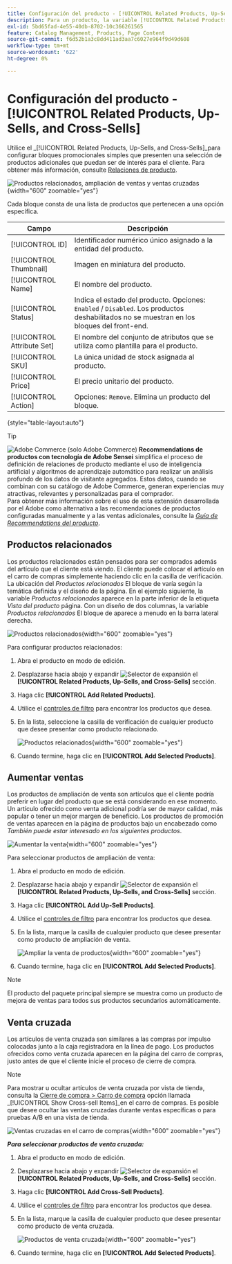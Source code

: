 ```yaml
---
title: Configuración del producto - [!UICONTROL Related Products, Up-Sells, and Cross-Sells]
description: Para un producto, la variable [!UICONTROL Related Products, Up-Sells, and Cross-Sells] la configuración define bloques promocionales simples en la página de productos que resaltan una selección de productos adicionales.
exl-id: 5bd65fad-4e55-40db-8702-10c366261565
feature: Catalog Management, Products, Page Content
source-git-commit: f6d52b1a3c8dd411ad3aa7c6027e964f9d49d608
workflow-type: tm+mt
source-wordcount: '622'
ht-degree: 0%

---
```


# Configuración del producto - [!UICONTROL Related Products, Up-Sells, and Cross-Sells]

Utilice el _[!UICONTROL Related Products, Up-Sells, and Cross-Sells]_para configurar bloques promocionales simples que presenten una selección de productos adicionales que puedan ser de interés para el cliente. Para obtener más información, consulte [Relaciones de producto](../merchandising-promotions/product-relationships.md).

![Productos relacionados, ampliación de ventas y ventas cruzadas](./assets/product-related-up-sell-cross-sell.png){width="600" zoomable="yes"}

Cada bloque consta de una lista de productos que pertenecen a una opción específica.

| Campo | Descripción |
|--- |--- |
| [!UICONTROL ID] | Identificador numérico único asignado a la entidad del producto. |
| [!UICONTROL Thumbnail] | Imagen en miniatura del producto. |
| [!UICONTROL Name] | El nombre del producto. |
| [!UICONTROL Status] | Indica el estado del producto. Opciones: `Enabled` / `Disabled`. Los productos deshabilitados no se muestran en los bloques del front-end. |
| [!UICONTROL Attribute Set] | El nombre del conjunto de atributos que se utiliza como plantilla para el producto. |
| [!UICONTROL SKU] | La única unidad de stock asignada al producto. |
| [!UICONTROL Price] | El precio unitario del producto. |
| [!UICONTROL Action] | Opciones: `Remove`. Elimina un producto del bloque. |

{style="table-layout:auto"}

>[!TIP]
>
>![Adobe Commerce](../assets/adobe-logo.svg) (solo Adobe Commerce) **Recommendations de productos con tecnología de Adobe Sensei** simplifica el proceso de definición de relaciones de producto mediante el uso de inteligencia artificial y algoritmos de aprendizaje automático para realizar un análisis profundo de los datos de visitante agregados. Estos datos, cuando se combinan con su catálogo de Adobe Commerce, generan experiencias muy atractivas, relevantes y personalizadas para el comprador.
><br/>
>Para obtener más información sobre el uso de esta extensión desarrollada por el Adobe como alternativa a las recomendaciones de productos configuradas manualmente y a las ventas adicionales, consulte la _[Guía de Recommendations del producto](https://experienceleague.adobe.com/docs/commerce-merchant-services/product-recommendations/guide-overview.html)_.

## Productos relacionados

Los productos relacionados están pensados para ser comprados además del artículo que el cliente está viendo. El cliente puede colocar el artículo en el carro de compras simplemente haciendo clic en la casilla de verificación. La ubicación del _Productos relacionados_ El bloque de varía según la temática definida y el diseño de la página. En el ejemplo siguiente, la variable _Productos relacionados_ aparece en la parte inferior de la etiqueta _Vista del producto_ página. Con un diseño de dos columnas, la variable _Productos relacionados_ El bloque de aparece a menudo en la barra lateral derecha.

![Productos relacionados](./assets/storefront-product-related-products.png){width="600" zoomable="yes"}

Para configurar productos relacionados:

1. Abra el producto en modo de edición.

1. Desplazarse hacia abajo y expandir ![Selector de expansión](../assets/icon-display-expand.png) el **[!UICONTROL Related Products, Up-Sells, and Cross-Sells]** sección.

1. Haga clic **[!UICONTROL Add Related Products]**.

1. Utilice el [controles de filtro](../getting-started/admin-grid-controls.md) para encontrar los productos que desea.

1. En la lista, seleccione la casilla de verificación de cualquier producto que desee presentar como producto relacionado.

   ![Productos relacionados](./assets/products-related-add.png){width="600" zoomable="yes"}

1. Cuando termine, haga clic en **[!UICONTROL Add Selected Products]**.

## Aumentar ventas

Los productos de ampliación de venta son artículos que el cliente podría preferir en lugar del producto que se está considerando en ese momento. Un artículo ofrecido como venta adicional podría ser de mayor calidad, más popular o tener un mejor margen de beneficio. Los productos de promoción de ventas aparecen en la página de productos bajo un encabezado como _También puede estar interesado en los siguientes productos_.

![Aumentar la venta](./assets/storefront-product-upsell.png){width="600" zoomable="yes"}

Para seleccionar productos de ampliación de venta:

1. Abra el producto en modo de edición.

1. Desplazarse hacia abajo y expandir ![Selector de expansión](../assets/icon-display-expand.png) el **[!UICONTROL Related Products, Up-Sells, and Cross-Sells]** sección.

1. Haga clic **[!UICONTROL Add Up-Sell Products]**.

1. Utilice el [controles de filtro](../getting-started/admin-grid-controls.md) para encontrar los productos que desea.

1. En la lista, marque la casilla de cualquier producto que desee presentar como producto de ampliación de venta.

   ![Ampliar la venta de productos](./assets/product-up-sell-add.png){width="600" zoomable="yes"}

1. Cuando termine, haga clic en **[!UICONTROL Add Selected Products]**.

>[!NOTE]
>
>El producto del paquete principal siempre se muestra como un producto de mejora de ventas para todos sus productos secundarios automáticamente.

## Venta cruzada

Los artículos de venta cruzada son similares a las compras por impulso colocadas junto a la caja registradora en la línea de pago. Los productos ofrecidos como venta cruzada aparecen en la página del carro de compras, justo antes de que el cliente inicie el proceso de cierre de compra.

>[!NOTE]
>
>Para mostrar u ocultar artículos de venta cruzada por vista de tienda, consulta la [Cierre de compra > Carro de compra](../configuration-reference/sales/checkout.md) opción llamada _[!UICONTROL Show Cross-sell Items]_en el carro de compras. Es posible que desee ocultar las ventas cruzadas durante ventas específicas o para pruebas A/B en una vista de tienda.

![Ventas cruzadas en el carro de compras](./assets/storefront-cart-cross-sells.png){width="600" zoomable="yes"}

**_Para seleccionar productos de venta cruzada:_**

1. Abra el producto en modo de edición.

1. Desplazarse hacia abajo y expandir ![Selector de expansión](../assets/icon-display-expand.png) el **[!UICONTROL Related Products, Up-Sells, and Cross-Sells]** sección.

1. Haga clic **[!UICONTROL Add Cross-Sell Products]**.

1. Utilice el [controles de filtro](../getting-started/admin-grid-controls.md) para encontrar los productos que desea.

1. En la lista, marque la casilla de cualquier producto que desee presentar como producto de venta cruzada.

   ![Productos de venta cruzada](./assets/product-cross-sell-add.png){width="600" zoomable="yes"}

1. Cuando termine, haga clic en **[!UICONTROL Add Selected Products]**.

